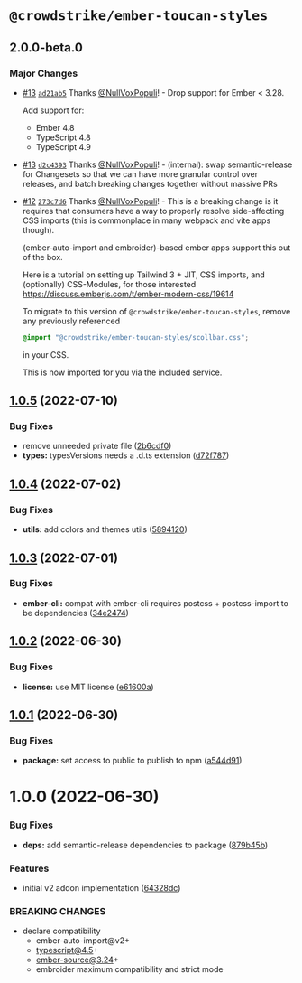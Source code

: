 # `@crowdstrike/ember-toucan-styles`

## 2.0.0-beta.0

### Major Changes

- [#13](https://github.com/CrowdStrike/ember-toucan-styles/pull/13) [`ad21ab5`](https://github.com/CrowdStrike/ember-toucan-styles/commit/ad21ab56f9ad51b385d6616795aacfb1df7ff741) Thanks [@NullVoxPopuli](https://github.com/NullVoxPopuli)! - Drop support for Ember < 3.28.

  Add support for:

  - Ember 4.8
  - TypeScript 4.8
  - TypeScript 4.9

- [#13](https://github.com/CrowdStrike/ember-toucan-styles/pull/13) [`d2c4393`](https://github.com/CrowdStrike/ember-toucan-styles/commit/d2c4393114e8a479c4e94e0275232232e16842a6) Thanks [@NullVoxPopuli](https://github.com/NullVoxPopuli)! - (internal): swap semantic-release for Changesets so that we can have more granular control over releases, and batch breaking changes together without massive PRs

- [#12](https://github.com/CrowdStrike/ember-toucan-styles/pull/12) [`273c7d6`](https://github.com/CrowdStrike/ember-toucan-styles/commit/273c7d681658233554d4825f6dfbfa1c3c896353) Thanks [@NullVoxPopuli](https://github.com/NullVoxPopuli)! - This is a breaking change is it requires that consumers have a way to properly resolve side-affecting CSS imports
  (this is commonplace in many webpack and vite apps though).

  (ember-auto-import and embroider)-based ember apps support this out of the box.

  Here is a tutorial on setting up Tailwind 3 + JIT, CSS imports, and (optionally) CSS-Modules, for those interested https://discuss.emberjs.com/t/ember-modern-css/19614

  To migrate to this version of `@crowdstrike/ember-toucan-styles`, remove any previously referenced

  ```css
  @import "@crowdstrike/ember-toucan-styles/scollbar.css";
  ```

  in your CSS.

  This is now imported for you via the included service.

## [1.0.5](https://github.com/CrowdStrike/ember-toucan-styles/compare/v1.0.4...v1.0.5) (2022-07-10)

### Bug Fixes

- remove unneeded private file ([2b6cdf0](https://github.com/CrowdStrike/ember-toucan-styles/commit/2b6cdf0a5a5ec784917c4c0a0a2955e0c0b33918))
- **types:** typesVersions needs a .d.ts extension ([d72f787](https://github.com/CrowdStrike/ember-toucan-styles/commit/d72f78731d91b9ea4be43a39d7994828f3b848d9))

## [1.0.4](https://github.com/CrowdStrike/ember-toucan-styles/compare/v1.0.3...v1.0.4) (2022-07-02)

### Bug Fixes

- **utils:** add colors and themes utils ([5894120](https://github.com/CrowdStrike/ember-toucan-styles/commit/5894120019deca03b122e2ae0fb5f858788152b3))

## [1.0.3](https://github.com/CrowdStrike/ember-toucan-styles/compare/v1.0.2...v1.0.3) (2022-07-01)

### Bug Fixes

- **ember-cli:** compat with ember-cli requires postcss + postcss-import to be dependencies ([34e2474](https://github.com/CrowdStrike/ember-toucan-styles/commit/34e24745581e1cd1921a09094965bd7af9ac0178))

## [1.0.2](https://github.com/CrowdStrike/ember-toucan-styles/compare/v1.0.1...v1.0.2) (2022-06-30)

### Bug Fixes

- **license:** use MIT license ([e61600a](https://github.com/CrowdStrike/ember-toucan-styles/commit/e61600af0d6226752136f43eca9e3adab4def191))

## [1.0.1](https://github.com/CrowdStrike/ember-toucan-styles/compare/v1.0.0...v1.0.1) (2022-06-30)

### Bug Fixes

- **package:** set access to public to publish to npm ([a544d91](https://github.com/CrowdStrike/ember-toucan-styles/commit/a544d91fff3a5f2abe9c93978243f1f7efb8bd87))

# 1.0.0 (2022-06-30)

### Bug Fixes

- **deps:** add semantic-release dependencies to package ([879b45b](https://github.com/CrowdStrike/ember-toucan-styles/commit/879b45b1f3244dde8eafdb007370f76cfa579458))

### Features

- initial v2 addon implementation ([64328dc](https://github.com/CrowdStrike/ember-toucan-styles/commit/64328dce313ff60df062d6765d65aa4256dd9513))

### BREAKING CHANGES

- declare compatibility
  - ember-auto-import@v2+
  - typescript@4.5+
  - ember-source@3.24+
  - embroider maximum compatibility and strict mode
